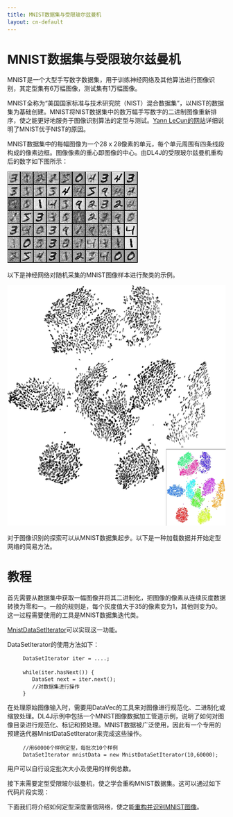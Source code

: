 ```yaml
---
title: MNIST数据集与受限玻尔兹曼机
layout: cn-default
---
```


# MNIST数据集与受限玻尔兹曼机

MNIST是一个大型手写数字数据集，用于训练神经网络及其他算法进行图像识别，其定型集有6万幅图像，测试集有1万幅图像。 

MNIST全称为“美国国家标准与技术研究院（NIST）混合数据集”，以NIST的数据集为基础创建。MNIST将NIST数据集中的数万幅手写数字的二进制图像重新排序，使之能更好地服务于图像识别算法的定型与测试。[Yann LeCun的网站](http://yann.lecun.com/exdb/mnist/)详细说明了MNIST优于NIST的原因。

MNIST数据集中的每幅图像为一个28 x 28像素的单元，每个单元周围有四条线段构成的像素边框。图像像素的重心即图像的中心。由DL4J的受限玻尔兹曼机重构后的数字如下图所示： 

![Alt text](../img/mnist_render.png)

以下是神经网络对随机采集的MNIST图像样本进行聚类的示例。

![Alt text](../img/mnist_large.jpg)

对于图像识别的探索可以从MNIST数据集起步。以下是一种加载数据并开始定型网络的简易方法。 

# 教程

首先需要从数据集中获取一幅图像并将其二进制化，把图像的像素从连续灰度数据转换为零和一。一般的规则是，每个灰度值大于35的像素变为1，其他则变为0。这一过程需要使用的工具是MNIST数据集迭代类。

[MnistDataSetIterator](./doc/org/deeplearning4j/datasets/iterator/impl/MnistDataSetIterator.html)可以实现这一功能。

DataSetIterator的使用方法如下：

         DataSetIterator iter = ....;

         while(iter.hasNext()) {
         	DataSet next = iter.next();
         	//对数据集进行操作
         }

在处理原始图像输入时，需要用DataVec的工具来对图像进行规范化、二进制化或缩放处理。DL4J示例中包括一个MNIST图像数据加工管道示例，说明了如何对图像目录进行规范化、标记和预处理。MNIST数据被广泛使用，因此有一个专用的预建迭代器MnistDataSetIterator来完成这些操作。 
         
         //用60000个样例定型，每批次10个样例
         DataSetIterator mnistData = new MnistDataSetIterator(10,60000);

用户可以自行设定批次大小及使用的样例总数。

接下来需要定型受限玻尔兹曼机，使之学会重构MNIST数据集。这可以通过如下代码片段实现：

<script src="http://gist-it.appspot.com/https://github.com/deeplearning4j/dl4j-0.0.3.3-examples/blob/master/src/main/java/org/deeplearning4j/deepbelief/DBNSmallMnistExample.java?slice=33:69"></script>

下面我们将介绍如何定型深度置信网络，使之能[重构并识别MNIST图像](./deepbeliefnetwork.html)。
